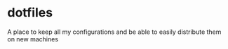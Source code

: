 # dotfiles

A place to keep all my configurations and be able to easily distribute them on new machines
